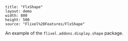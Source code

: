 ```
title: "FlxShape"
layout: demo
width: 800
height: 500
source: "Flixel%20Features/FlxShape"
```

An example of the `flixel.addons.display.shape` package.